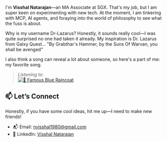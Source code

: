 I'm **Visshal Natarajan**—an MA Associate at SGX. That's my job, but I am super keen on experimenting with new tech. At the moment, I am tinkering with MCP, AI agents, and foraying into the world of philosophy to see what the fuss is about. 

Why is my username Dr-Lazarus? Honestly, it sounds really cool—I was quite surprised no one had taken it already. My inspiration is Dr. Lazarus from Galxy Quest... "By Grabthar's Hammer, by the Suns Of Warvan, you shall be avenged"

I also think a song can reveal a lot about someone, so here's a part of me: my favorite song.

> _Listening to:_  
> [![🎵 Famous Blue Raincoat](https://img.shields.io/badge/Spotify-Famous%20Blue%20Raincoat-green?logo=spotify&style=flat-square)](https://open.spotify.com/track/77K5TB5KZmDZCoJCdd1NvE?si=dd890f0ab2e2410c)

## 📫 Let’s Connect  
Honestly, if you have some cool ideas, hit me up—I need to make new friends!  
- 📬 Email: [nvisshal1980@gmail.com](mailto:nvisshal1980@gmail.com)  
- 💼 LinkedIn: [Visshal Natarajan](https://www.linkedin.com/in/visshal-natarajan/)  
